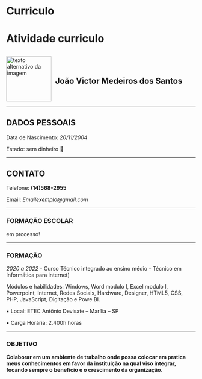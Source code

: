 # Curriculo
# Atividade curriculo 

##
<div style="display: flex; align-items: center;">
  <img src="https://i.pinimg.com/564x/74/71/f6/7471f6980e18d630e1f8fe696d548343.jpg" alt="texto alternativo da imagem" width="120px" height="120px" style="margin-right: 10px;" />
  <h2>João Victor Medeiros dos Santos </h2>
</div>

---
## DADOS PESSOAIS
Data de Nascimento: _20/11/2004_

Estado: sem dinheiro 🤪

---
## CONTATO
Telefone: **(14)568-2955**

Email: _Emailexemplo@gmail.com_

---
### FORMAÇÃO ESCOLAR 

em processo!

---

### FORMAÇÃO

*2020 a 2022* - Curso Técnico integrado ao ensino médio - Técnico em Informática para internet) 

Módulos e habilidades: Windows, Word modulo I, Excel modulo I, Powerpoint, Internet, Redes
Sociais, Hardware, Designer, HTML5, CSS, PHP, JavaScript, Digitação e Powe BI.



▪ Local: ETEC Antônio Devisate – Marília – SP

▪ Carga Horária:  2.400h horas

---
### OBJETIVO

**Colaborar em um ambiente de trabalho onde possa colocar em pratica meus
conhecimentos em favor da instituição na qual viso integrar, focando sempre o benefício
e o crescimento da organização.**
